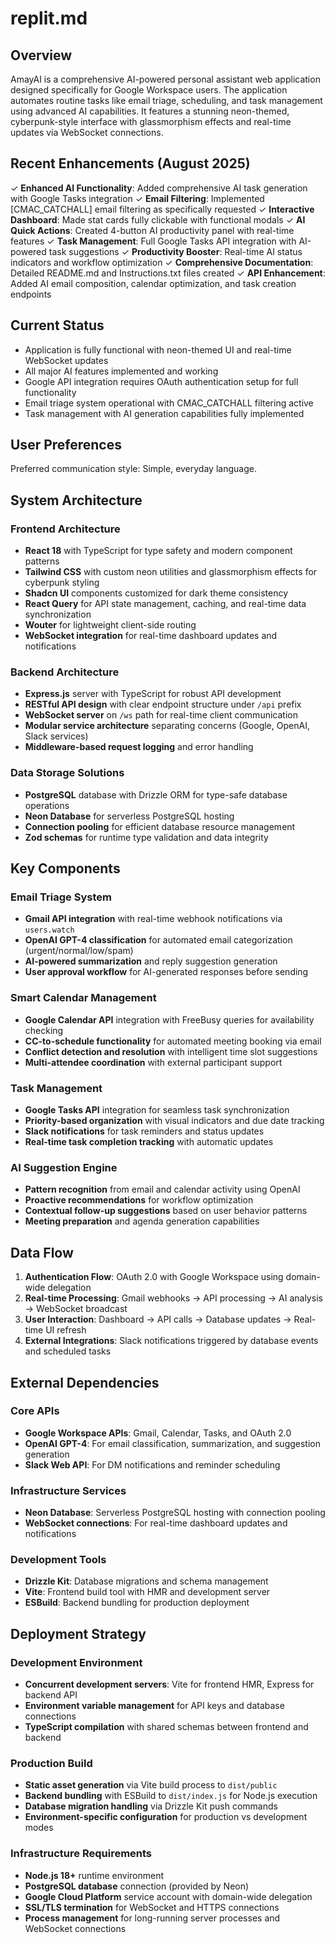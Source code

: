 # replit.md

## Overview

AmayAI is a comprehensive AI-powered personal assistant web application designed specifically for Google Workspace users. The application automates routine tasks like email triage, scheduling, and task management using advanced AI capabilities. It features a stunning neon-themed, cyberpunk-style interface with glassmorphism effects and real-time updates via WebSocket connections.

## Recent Enhancements (August 2025)

✓ **Enhanced AI Functionality**: Added comprehensive AI task generation with Google Tasks integration
✓ **Email Filtering**: Implemented [CMAC_CATCHALL] email filtering as specifically requested 
✓ **Interactive Dashboard**: Made stat cards fully clickable with functional modals
✓ **AI Quick Actions**: Created 4-button AI productivity panel with real-time features
✓ **Task Management**: Full Google Tasks API integration with AI-powered task suggestions
✓ **Productivity Booster**: Real-time AI status indicators and workflow optimization
✓ **Comprehensive Documentation**: Detailed README.md and Instructions.txt files created
✓ **API Enhancement**: Added AI email composition, calendar optimization, and task creation endpoints

## Current Status
- Application is fully functional with neon-themed UI and real-time WebSocket updates
- All major AI features implemented and working
- Google API integration requires OAuth authentication setup for full functionality
- Email triage system operational with CMAC_CATCHALL filtering active
- Task management with AI generation capabilities fully implemented

## User Preferences

Preferred communication style: Simple, everyday language.

## System Architecture

### Frontend Architecture
- **React 18** with TypeScript for type safety and modern component patterns
- **Tailwind CSS** with custom neon utilities and glassmorphism effects for cyberpunk styling
- **Shadcn UI** components customized for dark theme consistency
- **React Query** for API state management, caching, and real-time data synchronization
- **Wouter** for lightweight client-side routing
- **WebSocket integration** for real-time dashboard updates and notifications

### Backend Architecture
- **Express.js** server with TypeScript for robust API development
- **RESTful API design** with clear endpoint structure under `/api` prefix
- **WebSocket server** on `/ws` path for real-time client communication
- **Modular service architecture** separating concerns (Google, OpenAI, Slack services)
- **Middleware-based request logging** and error handling

### Data Storage Solutions
- **PostgreSQL** database with Drizzle ORM for type-safe database operations
- **Neon Database** for serverless PostgreSQL hosting
- **Connection pooling** for efficient database resource management
- **Zod schemas** for runtime type validation and data integrity

## Key Components

### Email Triage System
- **Gmail API integration** with real-time webhook notifications via `users.watch`
- **OpenAI GPT-4 classification** for automated email categorization (urgent/normal/low/spam)
- **AI-powered summarization** and reply suggestion generation
- **User approval workflow** for AI-generated responses before sending

### Smart Calendar Management
- **Google Calendar API** integration with FreeBusy queries for availability checking
- **CC-to-schedule functionality** for automated meeting booking via email
- **Conflict detection and resolution** with intelligent time slot suggestions
- **Multi-attendee coordination** with external participant support

### Task Management
- **Google Tasks API** integration for seamless task synchronization
- **Priority-based organization** with visual indicators and due date tracking
- **Slack notifications** for task reminders and status updates
- **Real-time task completion tracking** with automatic updates

### AI Suggestion Engine
- **Pattern recognition** from email and calendar activity using OpenAI
- **Proactive recommendations** for workflow optimization
- **Contextual follow-up suggestions** based on user behavior patterns
- **Meeting preparation** and agenda generation capabilities

## Data Flow

1. **Authentication Flow**: OAuth 2.0 with Google Workspace using domain-wide delegation
2. **Real-time Processing**: Gmail webhooks → API processing → AI analysis → WebSocket broadcast
3. **User Interaction**: Dashboard → API calls → Database updates → Real-time UI refresh
4. **External Integrations**: Slack notifications triggered by database events and scheduled tasks

## External Dependencies

### Core APIs
- **Google Workspace APIs**: Gmail, Calendar, Tasks, and OAuth 2.0
- **OpenAI GPT-4**: For email classification, summarization, and suggestion generation
- **Slack Web API**: For DM notifications and reminder scheduling

### Infrastructure Services
- **Neon Database**: Serverless PostgreSQL hosting with connection pooling
- **WebSocket connections**: For real-time dashboard updates and notifications

### Development Tools
- **Drizzle Kit**: Database migrations and schema management
- **Vite**: Frontend build tool with HMR and development server
- **ESBuild**: Backend bundling for production deployment

## Deployment Strategy

### Development Environment
- **Concurrent development servers**: Vite for frontend HMR, Express for backend API
- **Environment variable management** for API keys and database connections
- **TypeScript compilation** with shared schemas between frontend and backend

### Production Build
- **Static asset generation** via Vite build process to `dist/public`
- **Backend bundling** with ESBuild to `dist/index.js` for Node.js execution
- **Database migration handling** via Drizzle Kit push commands
- **Environment-specific configuration** for production vs development modes

### Infrastructure Requirements
- **Node.js 18+** runtime environment
- **PostgreSQL database** connection (provided by Neon)
- **Google Cloud Platform** service account with domain-wide delegation
- **SSL/TLS termination** for WebSocket and HTTPS connections
- **Process management** for long-running server processes and WebSocket connections